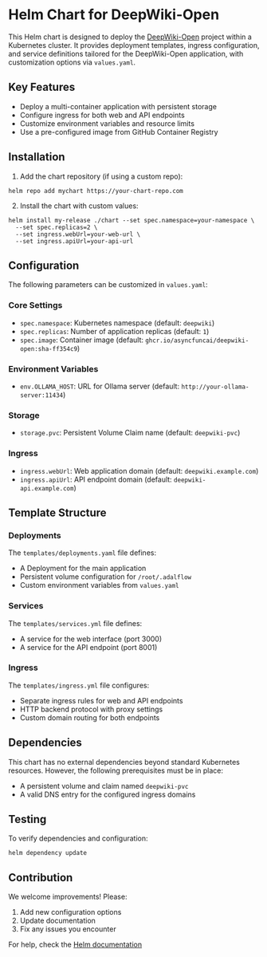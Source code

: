 # Helm Chart for DeepWiki-Open

This Helm chart is designed to deploy the [DeepWiki-Open](https://github.com/AsyncFuncAI/deepwiki-open) project within a Kubernetes cluster. It provides deployment templates, ingress configuration, and service definitions tailored for the DeepWiki-Open application, with customization options via `values.yaml`.

## Key Features
- Deploy a multi-container application with persistent storage
- Configure ingress for both web and API endpoints
- Customize environment variables and resource limits
- Use a pre-configured image from GitHub Container Registry

## Installation

1. Add the chart repository (if using a custom repo):
```
helm repo add mychart https://your-chart-repo.com
```

2. Install the chart with custom values:
```
helm install my-release ./chart --set spec.namespace=your-namespace \
  --set spec.replicas=2 \
  --set ingress.webUrl=your-web-url \
  --set ingress.apiUrl=your-api-url
```

## Configuration

The following parameters can be customized in `values.yaml`:

### Core Settings
- `spec.namespace`: Kubernetes namespace (default: `deepwiki`)
- `spec.replicas`: Number of application replicas (default: `1`)
- `spec.image`: Container image (default: `ghcr.io/asyncfuncai/deepwiki-open:sha-ff354c9`)

### Environment Variables
- `env.OLLAMA_HOST`: URL for Ollama server (default: `http://your-ollama-server:11434`)

### Storage
- `storage.pvc`: Persistent Volume Claim name (default: `deepwiki-pvc`)

### Ingress
- `ingress.webUrl`: Web application domain (default: `deepwiki.example.com`)
- `ingress.apiUrl`: API endpoint domain (default: `deepwiki-api.example.com`)

## Template Structure

### Deployments
The `templates/deployments.yaml` file defines:
- A Deployment for the main application
- Persistent volume configuration for `/root/.adalflow`
- Custom environment variables from `values.yaml`

### Services
The `templates/services.yml` file defines:
- A service for the web interface (port 3000)
- A service for the API endpoint (port 8001)

### Ingress
The `templates/ingress.yml` file configures:
- Separate ingress rules for web and API endpoints
- HTTP backend protocol with proxy settings
- Custom domain routing for both endpoints

## Dependencies
This chart has no external dependencies beyond standard Kubernetes resources. However, the following prerequisites must be in place:
- A persistent volume and claim named `deepwiki-pvc`
- A valid DNS entry for the configured ingress domains

## Testing
To verify dependencies and configuration:

```
helm dependency update
```

## Contribution
We welcome improvements! Please:
1. Add new configuration options
2. Update documentation
3. Fix any issues you encounter

For help, check the [Helm documentation](https://helm.sh/docs/)
